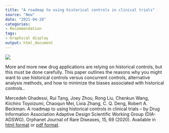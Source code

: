 ```yaml
---
title: "A roadmap to using historical controls in clinical trials"
source: "New"
date: "2021-04-28"
categories:
- Recommendation
tags:
- Graphical display
output: html_document
---
```


![](http://www.pmean.com/new-images/21/roadmap-historical-controls-01.png)

<div class="notes">

More and more new drug applications are relying on historical controls, but this must be done carefully. This paper outlines the reasons why you might want to use historical controls versus concurrent controls, alternative analysis methods, and how to minimize the biases associated with historical controls.. 

Mercedeh Ghadessi, Rui Tang, Joey Zhou, Rong Liu, Chenkun Wang, Kiichiro Toyoizumi, Chaoqun Mei, Lixia Zhang, C. Q. Deng, Robert A. Beckman. A roadmap to using historical controls in clinical trials – by Drug Information Association Adaptive Design Scientific Working Group (DIA-ADSWG). Orphanet Journal of Rare Diseases, 15, 69 (2020). Available in [html format][gha1] or [pdf format][gha2].

[gha1]: https://doi.org/10.1186/s13023-020-1332-x
[gha2]: https://ojrd.biomedcentral.com/track/pdf/10.1186/s13023-020-1332-x.pdf

</div>